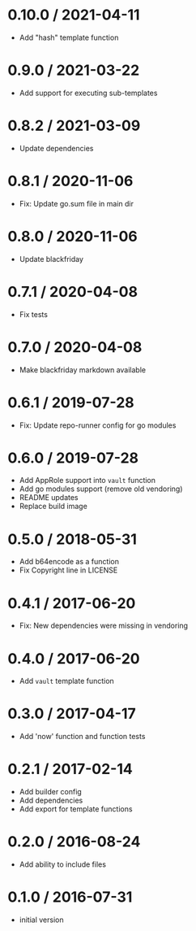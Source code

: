 # 0.10.0 / 2021-04-11

  * Add "hash" template function

# 0.9.0 / 2021-03-22

  * Add support for executing sub-templates

# 0.8.2 / 2021-03-09

  * Update dependencies

# 0.8.1 / 2020-11-06

  * Fix: Update go.sum file in main dir

# 0.8.0 / 2020-11-06

  * Update blackfriday

# 0.7.1 / 2020-04-08

  * Fix tests

# 0.7.0 / 2020-04-08

  * Make blackfriday markdown available

# 0.6.1 / 2019-07-28

  * Fix: Update repo-runner config for go modules

# 0.6.0 / 2019-07-28

  * Add AppRole support into `vault` function
  * Add go modules support (remove old vendoring)
  * README updates
  * Replace build image

# 0.5.0 / 2018-05-31

  * Add b64encode as a function
  * Fix Copyright line in LICENSE

# 0.4.1 / 2017-06-20

  * Fix: New dependencies were missing in vendoring

# 0.4.0 / 2017-06-20

  * Add `vault` template function

# 0.3.0 / 2017-04-17

  * Add 'now' function and function tests

# 0.2.1 / 2017-02-14

  * Add builder config
  * Add dependencies
  * Add export for template functions

# 0.2.0 / 2016-08-24

  * Add ability to include files

# 0.1.0 / 2016-07-31

  * initial version